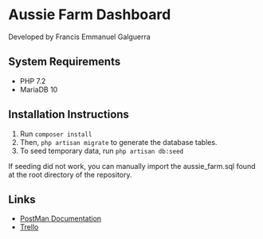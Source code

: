 # Aussie Farm Dashboard
Developed by Francis Emmanuel Galguerra

## System Requirements

- PHP 7.2
- MariaDB 10

## Installation Instructions

1. Run `composer install`
2. Then, `php artisan migrate` to generate the database tables.
3. To seed temporary data, run `php artisan db:seed`

If seeding did not work, you can manually import the aussie_farm.sql found at the root directory of the repository.

## Links
- [PostMan Documentation](https://documenter.getpostman.com/view/11258355/U16nKPNP)
- [Trello](https://trello.com/b/E5IDuGou/aussie-farm)